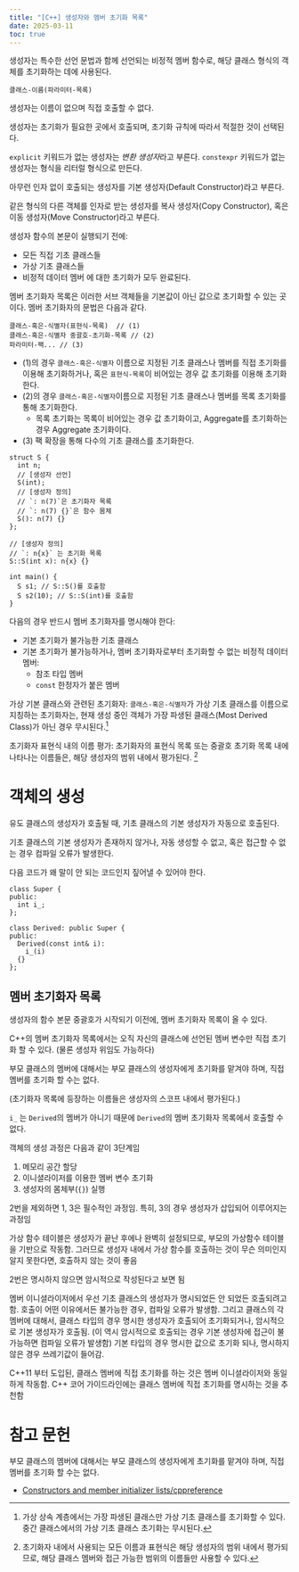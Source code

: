 ```yaml
---
title: "[C++] 생성자와 멤버 초기화 목록"
date: 2025-03-11
toc: true
---
```


생성자는 특수한 선언 문법과 함께 선언되는 비정적 멤버 함수로, 해당 클래스 형식의 객체를 초기화하는 데에 사용된다.

```
클래스-이름(파라미터-목록)
```

생성자는 이름이 없으며 직접 호출할 수 없다.

생성자는 초기화가 필요한 곳에서 호출되며, 초기화 규칙에 따라서 적절한 것이 선택된다.

`explicit` 키워드가 없는 생성자는 *변환 생성자*라고 부른다. `constexpr` 키워드가 없는 생성자는 형식을 리터럴 형식으로 만든다.

아무런 인자 없이 호출되는 생성자를 기본 생성자(Default Constructor)라고 부른다.

같은 형식의 다른 객체를 인자로 받는 생성자를 복사 생성자(Copy Constructor), 혹은 이동 생성자(Move Constructor)라고 부른다.

생성자 함수의 본문이 실행되기 전에:
* 모든 직접 기초 클래스들
* 가상 기초 클래스들
* 비정적 데이터 멤버
에 대한 초기화가 모두 완료된다.

멤버 초기화자 목록은 이러한 서브 객체들을 기본값이 아닌 값으로 초기화할 수 있는 곳이다. 멤버 초기화자의 문법은 다음과 같다.

```
클래스-혹은-식별자(표현식-목록)  // (1)
클래스-혹은-식별자 중괄호-초기화-목록 // (2)
파라미터-팩... // (3)
```
* (1)의 경우 `클래스-혹은-식별자` 이름으로 지정된 기초 클래스나 멤버를 직접 초기화를 이용해 초기화하거나, 혹은 `표현식-목록`이 비어있는 경우 값 초기화를 이용해 초기화 한다.
* (2)의 경우 `클래스-혹은-식별자`이름으로 지정된 기초 클래스나 멤버를 목록 초기화를 통해 초기화한다.
  * 목록 초기화는 목록이 비어있는 경우 값 초기화이고, Aggregate를 초기화하는 경우 Aggregate 초기화이다.
* (3) 팩 확장을 통해 다수의 기초 클래스를 초기화한다.

```cpp{lineNos=false}
struct S {
  int n;
  // [생성자 선언]
  S(int);
  // [생성자 정의]
  // `: n(7)`은 초기화자 목록
  // `: n(7) {}`은 함수 몸체
  S(): n(7) {}
};

// [생성자 정의]
// `: n{x}` 는 초기화 목록
S::S(int x): n{x} {}

int main() {
  S s1; // S::S()를 호출함
  S s2(10); // S::S(int)를 호출함
}
```

다음의 경우 반드시 멤버 초기화자를 명시해야 한다:
* 기본 초기화가 불가능한 기초 클래스
* 기본 초기화가 불가능하거나, 멤버 초기화자로부터 초기화할 수 없는 비정적 데이터 멤버:
  * 참조 타입 멤버
  * `const` 한정자가 붙은 멤버

가상 기본 클래스와 관련된 초기화자:
`클래스-혹은-식별자`가 가상 기초 클래스를 이름으로 지칭하는 초기화자는, 현재 생성 중인 객체가 가장 파생된 클래스(Most Derived Class)가 아닌 경우 무시된다.[^1]

[^1]: 가상 상속 계층에서는 가장 파생된 클래스만 가상 기초 클래스를 초기화할 수 있다. 중간 클래스에서의 가상 기초 클래스 초기화는 무시된다.

초기화자 표현식 내의 이름 평가:
초기화자의 표현식 목록 또는 중괄호 초기화 목록 내에 나타나는 이름들은, 해당 생성자의 범위 내에서 평가된다. [^2]

[^2]: 초기화자 내에서 사용되는 모든 이름과 표현식은 해당 생성자의 범위 내에서 평가되므로, 해당 클래스 멤버와 접근 가능한 범위의 이름들만 사용할 수 있다.

# 객체의 생성

유도 클래스의 생성자가 호출될 때, 기초 클래스의 기본 생성자가 자동으로 호출된다.

기초 클래스의 기본 생성자가 존재하지 않거나, 자동 생성할 수 없고, 혹은 접근할 수 없는 경우 컴파일 오류가 발생한다.

다음 코드가 왜 말이 안 되는 코드인지 짚어낼 수 있어야 한다.

```cpp{lineNos=false}
class Super {
public:
  int i_;
};

class Derived: public Super {
public:
  Derived(const int& i): 
    i_(i) 
  {}
};
```

## 멤버 초기화자 목록

생성자의 함수 본문 중괄호가 시작되기 이전에, 멤버 초기화자 목록이 올 수 있다.


C++의 멤버 초기화자 목록에서는 오직 자신의 클래스에 선언된 멤버 변수만 직접 초기화 할 수 있다. (물론 생성자 위임도 가능하다) 

부모 클래스의 멤버에 대해서는 부모 클래스의 생성자에게 초기화를 맡겨야 하며, 직접 멤버를 초기화 할 수는 없다.

(초기화자 목록에 등장하는 이름들은 생성자의 스코프 내에서 평가된다.)

`i_` 는 `Derived`의 멤버가 아니기 때문에 `Derived`의 멤버 초기화자 목록에서 호출할 수 없다.


객체의 생성 과정은 다음과 같이 3단계임
1. 메모리 공간 할당
2. 이니셜라이저를 이용한 멤버 변수 초기화
3. 생성자의 몸체부(`{}`) 실행

2번을 제외하면 1, 3은 필수적인 과정임.
특히, 3의 경우 생성자가 삽입되어 이루어지는 과정임

가상 함수 테이블은 생성자가 끝난 후에나 완벽히 설정되므로, 부모의 가상함수 테이블을 기반으로 작동함.
그러므로 생성자 내에서 가상 함수를 호출하는 것이 무슨 의미인지 알지 못한다면, 호출하지 않는 것이 좋음

2번은 명시하지 않으면 암시적으로 작성된다고 보면 됨

멤버 이니셜라이저에서 우선 기초 클래스의 생성자가 명시되었든 안 되었든 호출되려고 함. 
호출이 어떤 이유에서든 불가능한 경우, 컴파일 오류가 발생함.
그리고 클래스의 각 멤버에 대해서, 클래스 타입의 경우 명시한 생성자가 호출되어 초기화되거나, 암시적으로 기본 생성자가 호출됨. (이 역시 암시적으로 호출되는 경우 기본 생성자에 접근이 불가능하면 컴파일 오류가 발생함) 기본 타입의 경우 명시한 값으로 초기화 되나, 명시하지 않은 경우 쓰레기값이 들어감.

C++11 부터 도입된, 클래스 멤버에 직접 초기화를 하는 것은 멤버 이니셜라이저와 동일하게 작동함.
C++ 코어 가이드라인에는 클래스 멤버에 직접 초기화를 명시하는 것을 추천함

# 참고 문헌

부모 클래스의 멤버에 대해서는 부모 클래스의 생성자에게 초기화를 맡겨야 하며, 직접 멤버를 초기화 할 수는 없다.

* [Constructors and member initializer lists/cppreference](https://en.cppreference.com/w/cpp/language/constructor)

